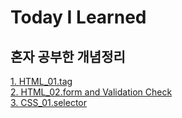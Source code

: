 Today I Learned
=============
## 혼자 공부한 개념정리<br>
[1. HTML_01.tag](https://github.com/kha0213/Today-I-Learn/wiki/HTML_01)<br>
[2. HTML_02.form and  Validation Check](https://github.com/kha0213/Today-I-Learn/wiki/HTML_02)<br>
[3. CSS_01.selector](https://github.com/kha0213/Today-I-Learn/wiki/CSS_01)<br>
